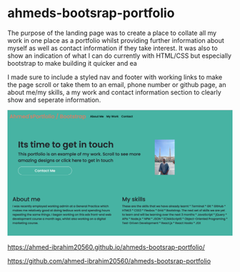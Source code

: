 # ahmeds-bootsrap-portfolio
The purpose of the landing page was to create a place to collate all my work in one place as a portfolio whilst providing further information about myself as well as contact information if they take interest. It was also to show an indication of what I can do currently with HTML/CSS but especially bootstrap to make building it quicker and ea

I made sure to include a styled nav and footer with working links to make the page scroll or take them to an email, phone number or github page, an about me/my skills, a my work and contact information section to clearly show and seperate information. 

![Alt text](<assets/images/Screenshot 2023-12-05 at 23.11.02.png>) 

https://ahmed-ibrahim20560.github.io/ahmeds-bootsrap-portfolio/ 

https://github.com/ahmed-ibrahim20560/ahmeds-bootsrap-portfolio
